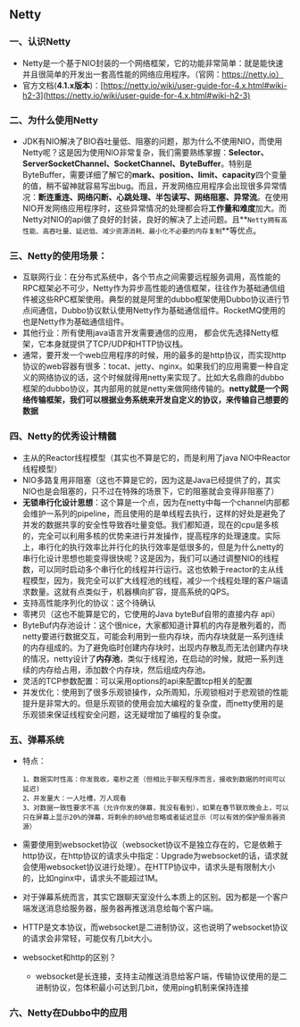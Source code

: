 ## Netty

### 一、认识Netty

* Netty是一个基于NIO封装的一个网络框架，它的功能非常简单：就是能快速并且很简单的开发出一套高性能的网络应用程序。（官网：https://netty.io）
* 官方文档(**4.1.x版本**)：[https://netty.io/wiki/user-guide-for-4.x.html#wiki-h2-3](https://netty.io/wiki/user-guide-for-4.x.html#wiki-h2-3)

### 二、为什么使用Netty

* JDK有NIO解决了BIO吞吐量低、阻塞的问题，那为什么不使用NIO，而使用Netty呢？这是因为使用NIO非常复杂，我们需要熟练掌握：**Selector、ServerSocketChannel、SocketChannel、ByteBuffer**。特别是ByteBuffer，需要详细了解它的**mark、position、limit、capacity**四个变量的值，稍不留神就容易写出bug。而且，开发网络应用程序会出现很多异常情况：**断连重连、网络闪断、心跳处理、半包读写、网络阻塞、异常流**。在使用NIO开发网络应用程序时，这些异常情况的处理都会将**工作量和难度**加大。而Netty对NIO的api做了良好的封装，良好的解决了上述问题。且**`Netty拥有高性能、高吞吐量、延迟低、减少资源消耗、最小化不必要的内存复制`**等优点。

### 三、Netty的使用场景：

* 互联网行业：在分布式系统中，各个节点之间需要远程服务调用，高性能的RPC框架必不可少，Netty作为异步高性能的通信框架，往往作为基础通信组件被这些RPC框架使用。典型的就是阿里的dubbo框架使用Dubbo协议进行节点间通信，Dubbo协议默认使用Netty作为基础通信组件。RocketMQ使用的也是Netty作为基础通信组件。
* 其他行业：所有使用java语言开发需要通信的应用， 都会优先选择Netty框架，它本身就提供了TCP/UDP和HTTP协议栈。
* 通常，要开发一个web应用程序的时候，用的最多的是http协议，而实现http协议的web容器有很多：tocat、jetty、nginx。如果我们的应用需要一种自定义的网络协议的话，这个时候就得用netty来实现了。比如大名鼎鼎的dubbo框架的dubbo协议，其内部用的就是netty来做网络传输的。**netty就是一个网络传输框架，我们可以根据业务系统来开发自定义的协议，来传输自己想要的数据**

### 四、Netty的优秀设计精髓

* 主从的Reactor线程模型（其实也不算是它的，而是利用了java NIO中Reactor线程模型）
* NIO多路复用非阻塞（这也不算是它的，因为这是Java已经提供了的，其实NIO也是会阻塞的，只不过在特殊的场景下，它的阻塞就会变得非阻塞了）
* **无锁串行化设计思想**：这个算是一个点，因为在netty中每一个channel内部都会维护一系列的pipeline，而且使用的是单线程去执行，这样的好处是避免了并发的数据共享的安全性导致吞吐量变低。我们都知道，现在的cpu是多核的，完全可以利用多核的优势来进行并发操作，提高程序的处理速度。实际上，串行化的执行效率比并行化的执行效率是低很多的，但是为什么netty的串行化设计思想也能变得很快呢？这是因为，我们可以通过调整NIO的线程数，可以同时启动多个串行化的线程并行运行。这也依赖于reactor的主从线程模型，因为，我完全可以扩大线程池的线程，减少一个线程处理的客户端请求数量。这就有点类似于，机器横向扩容，提高系统的QPS。
* 支持高性能序列化的协议：这个待确认
* 零拷贝（这也不能算是它的，它使用的Java byteBuf自带的直接内存 api）
* ByteBuf内存池设计：这个很nice，大家都知道计算机的内存是散列着的，而netty要进行数据交互，可能会利用到一些内存块，而内存块就是一系列连续的内存组成的。为了避免临时创建内存块时，出现内存散乱而无法创建内存块的情况，netty设计了**内存池**，类似于线程池，在启动的时候，就把一系列连续的内存给占用，添加数个内存块，然后组成内存池。
* 灵活的TCP参数配置：可以采用options的api来配置tcp相关的配置
* 并发优化：使用到了很多乐观锁操作，众所周知，乐观锁相对于悲观锁的性能提升是非常大的。但是乐观锁的使用会加大编程的复杂度，而netty使用的是乐观锁来保证线程安全问题，这无疑增加了编程的复杂度。

### 五、弹幕系统

* 特点：

  ```text
  1、数据实时性高：你发我收，毫秒之差（但相比于聊天程序而言，接收到数据的时间可以延迟)
  2、并发量大：一人吐槽，万人观看
  3、对数据一致性要求不高（允许你发的弹幕，我没有看到），如果在春节联欢晚会上，可以只在屏幕上显示20%的弹幕，将剩余的80%给忽略或者延迟显示（可以有效的保护服务器资源）
  ```

* 需要使用到websocket协议（websocket协议不是独立存在的，它是依赖于http协议，在http协议的请求头中指定：Upgrade为websocket的话，请求就会使用websocket协议进行处理）。在HTTP协议中，请求头是有限制大小的，比如nginx中，请求头不能超过1M。

* 对于弹幕系统而言，其实它跟聊天室没什么本质上的区别。因为都是一个客户端发送消息给服务器，服务器再推送消息给每个客户端。

* HTTP是文本协议，而websocket是二进制协议，这也说明了websocket协议的请求会非常轻，可能仅有几bit大小。

* websocket和http的区别？

  * websocket是长连接，支持主动推送消息给客户端，传输协议使用的是二进制协议，包体积最小可达到几bit，使用ping机制来保持连接

### 六、Netty在Dubbo中的应用